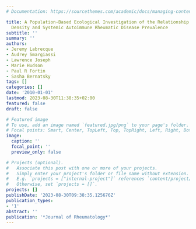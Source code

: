 ```yaml
---
# Documentation: https://sourcethemes.com/academic/docs/managing-content/

title: A Population-Based Ecological Investigation of the Relationship between Road
  Density and Systemic Autoimmune Rheumatic Disease Prevalence
subtitle: ''
summary: ''
authors:
- Jeremy Labrecque
- Audrey Smargiassi
- Lawrence Joseph
- Marie Hudson
- Paul R Fortin
- Sasha Bernatsky
tags: []
categories: []
date: '2010-01-01'
lastmod: 2023-08-30T11:38:35+02:00
featured: false
draft: false

# Featured image
# To use, add an image named `featured.jpg/png` to your page's folder.
# Focal points: Smart, Center, TopLeft, Top, TopRight, Left, Right, BottomLeft, Bottom, BottomRight.
image:
  caption: ''
  focal_point: ''
  preview_only: false

# Projects (optional).
#   Associate this post with one or more of your projects.
#   Simply enter your project's folder or file name without extension.
#   E.g. `projects = ["internal-project"]` references `content/project/deep-learning/index.md`.
#   Otherwise, set `projects = []`.
projects: []
publishDate: '2023-08-30T09:38:35.125676Z'
publication_types:
- '1'
abstract: ''
publication: '*Journal of Rheumatology*'
---
```

